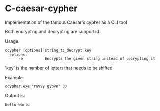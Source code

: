 # C-caesar-cypher
Implementation of the famous Caesar's cypher as a CLI tool 

Both encrypting and decrypting are supported.

Usage: 

    ccypher [options] string_to_decrypt key
      options:
          -e          Encrypts the given string instead of decrypting it
'key' is the number of letters that needs to be shifted


Example: 

    ccypher.exe "rovvy gybvn" 10
Output is:

    hello world
